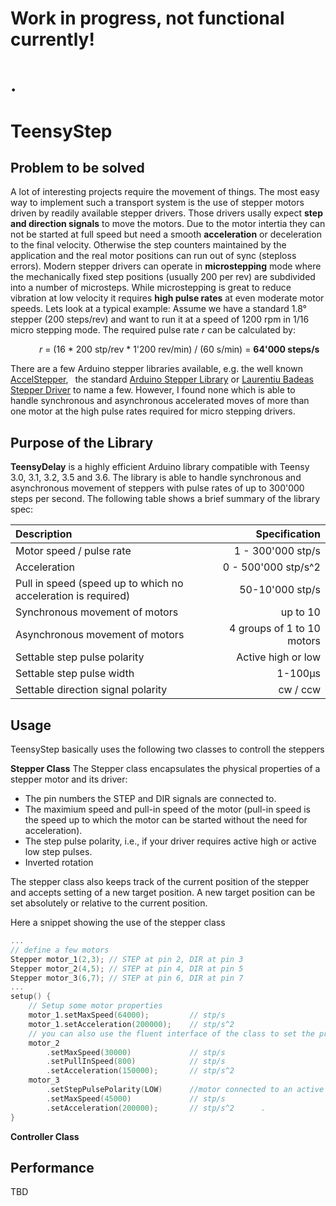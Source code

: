 # Work in progress, not functional currently!
# .


# TeensyStep
## Problem to be solved 
A lot of interesting projects require the movement of things. The most easy way to implement such a transport system is the use of stepper motors driven by readily available stepper drivers. Those drivers usally expect **step and direction signals** to move the motors. Due to the motor intertia they can not be started at full speed but need a smooth **acceleration** or deceleration to the final velocity. Otherwise the step counters maintained by the application and the real motor positions can run out of sync (steploss errors). Modern stepper drivers can operate in **microstepping** mode where the mechanically fixed step positions (usually 200 per rev) are subdivided into a number of microsteps. While microstepping is great to reduce vibration at low velocity it requires  **high pulse rates** at even moderate motor speeds. Lets look at a typical example: 
Assume we have a standard 1.8° stepper (200 steps/rev) and  want to  run it at a speed of 1200 rpm in 1/16 micro stepping mode. The required pulse rate *r*  can be calculated by: 

&emsp;&emsp;&emsp; *r* = (16 * 200 stp/rev * 1'200 rev/min) / (60 s/min) = **64'000 steps/s**

There are a few Arduino stepper libraries available, e.g. the well known [AccelStepper](http://www.airspayce.com/mikem/arduino/AccelStepper/),&ensp; the standard [Arduino Stepper Library](https://www.arduino.cc/en/Reference/Stepper) or [Laurentiu Badeas Stepper Driver](https://github.com/laurb9/StepperDriver) to name a few. However, I found none which is able to handle synchronous and asynchronous accelerated moves of more than one motor at the high pulse rates required for micro stepping drivers. 

## Purpose of the Library
**TeensyDelay** is a highly efficient Arduino library compatible with Teensy 3.0, 3.1, 3.2, 3.5 and 3.6. The library is able to handle synchronous and asynchronous movement of steppers with pulse rates of up to 300'000 steps per second. The following table shows a brief summary of the library spec:

| Description                                | Specification             |
|:-------------------------------------------|--------------------------:|
| Motor speed / pulse rate                   | 1 - 300'000 stp/s         |
| Acceleration                               | 0 - 500'000 stp/s^2       |
| Pull in speed (speed up to which no acceleration is required)| 50-10'000 stp/s|
| Synchronous movement of motors             | up to 10                  |
| Asynchronous movement of motors            | 4 groups of 1 to 10 motors|
| Settable step pulse polarity               | Active high or low        |
| Settable step pulse width                  | 1-100µs                   |
| Settable direction signal polarity         | cw / ccw                  |

## Usage
TeensyStep basically uses the following two classes to controll the steppers

**Stepper Class**
The Stepper class encapsulates the physical properties of a stepper motor and its driver:
- The pin numbers the STEP and DIR signals are connected to.
- The maximium speed and pull-in speed of the motor (pull-in speed is the speed up to which the motor can be started without the need for acceleration).
- The step pulse polarity, i.e., if your driver requires active high or active low step pulses.
- Inverted rotation

The stepper class also keeps track of the current position of the stepper and accepts setting of a new target position. A new target position can be set absolutely or relative to the current position. 

Here a snippet showing the use of the stepper class
```c++
...
// define a few motors
Stepper motor_1(2,3); // STEP at pin 2, DIR at pin 3
Stepper motor_2(4,5); // STEP at pin 4, DIR at pin 5
Stepper motor_3(6,7); // STEP at pin 6, DIR at pin 7
...
setup() {
    // Setup some motor properties
    motor_1.setMaxSpeed(64000);         // stp/s
    motor_1.setAcceleration(200000);    // stp/s^2
    // you can also use the fluent interface of the class to set the properties
    motor_2
        .setMaxSpeed(30000)             // stp/s
        .setPullInSpeed(800)            // stp/s
        .setAcceleration(150000);       // stp/s^2
    motor_3
        .setStepPulsePolarity(LOW)      //motor connected to an active low driver
        .setMaxSpeed(45000)             // stp/s
        .setAcceleration(200000);       // stp/s^2      .
}
```


**Controller Class**

## Performance
TBD

